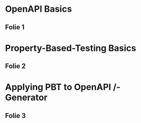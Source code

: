 # OpenAPI Basics

## Folie 1

# Property-Based-Testing Basics

## Folie 2

# Applying PBT to OpenAPI /-Generator

## Folie 3

